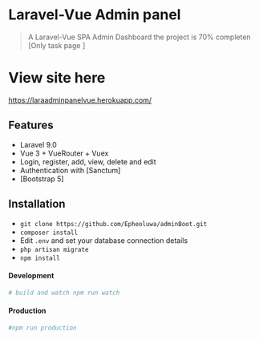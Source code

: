 
# Laravel-Vue Admin panel 
> A Laravel-Vue SPA Admin Dashboard the project is 70% completen [Only task page ]


# View site here
https://laraadminpanelvue.herokuapp.com/



## Features
- Laravel 9.0
- Vue 3 + VueRouter + Vuex
- Login, register, add, view, delete and edit 
- Authentication with [Sanctum]
- [Bootstrap 5]


## Installation
- `git clone https://github.com/Epheoluwa/adminBoot.git`
- `composer install`
- Edit `.env` and set your database connection details
- `php artisan migrate`
- `npm install`


#### Development
```bash
# build and watch npm run watch
```


#### Production
```bash
#npm run production
```